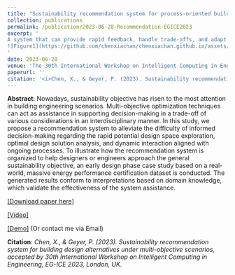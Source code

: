```yaml
---
title: "Sustainability recommendation system for process-oriented building design alternatives under multi-objective scenarios"
collection: publications
permalink: /publication/2023-06-28-Recommendation-EGICE2023
excerpt: '
A system that can provide rapid feedback, handle trade-offs, and adapt to various building engineering evaluations.
![Figure1](https://github.com/chenxiachan/chenxiachan.github.io/assets/106488602/274db76f-641c-4ad8-b567-473b031a85e7)
'
date: 2023-06-28
venue: 'The 30th International Workshop on Intelligent Computing in Engineering, EG-ICE 2023'
paperurl: ''
citation: '<i>Chen, X., & Geyer, P. (2023). Sustainability recommendation system for building design alternatives under multi-objective scenarios, accepted by 30th International Workshop on Intelligent Computing in Engineering, EG-ICE 2023, London, UK.</i>'
---
```


**Abstract**: Nowadays, sustainability objective has risen to the most attention in building engineering scenarios. Multi-objective optimization techniques can act as assistance in supporting decision-making in a trade-off of various considerations in an interdisciplinary manner. In this study, we propose a recommendation system to alleviate the difficulty of informed decision-making regarding the rapid potential design space exploration, optimal design solution analysis, and dynamic interaction aligned with ongoing processes. To illustrate how the recommendation system is organized to help designers or engineers approach the general sustainability objective, an early design phase case study based on a real-world, massive energy performance certification dataset is conducted. The generated results conform to interpretations based on domain knowledge, which validate the effectiveness of the system assistance.

[[Download paper here]](https://www.ucl.ac.uk/bartlett/construction/sites/bartlett_construction/files/9306.pdf)

[[Video]](https://youtu.be/pKRl-jIe-Vk)

[[Demo]](https://designaid-for2363.streamlit.app/) (Or contact me via Email)

**Citation**:<i> Chen, X., & Geyer, P. (2023). Sustainability recommendation system for building design alternatives under multi-objective scenarios, accepted by 30th International Workshop on Intelligent Computing in Engineering, EG-ICE 2023, London, UK.</i>
